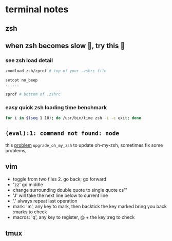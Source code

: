 # terminal notes 

## zsh 

## when zsh becomes slow 👿, try this 🥺

### see zsh load detail

```bash
zmodload zsh/zprof # top of your .zshrc file

setopt no_beep
......

zprof # bottom of .zshrc
```

### easy quick zsh loading time benchmark

```bash
for i in $(seq 1 10); do /usr/bin/time zsh -i -c exit; done
```

## `(eval):1: command not found: node`

this [problem](https://github.com/denysdovhan/spaceship-prompt/issues/524)
`upgrade_oh_my_zsh` to update oh-my-zsh, sometimes fix some problems, 


## vim

 - <C-6> toggle from two files 2.<C-o> go back; <C-i> go forward
 - 'zz' go middle
 - change surrounding double quote to single quote cs"'
 - 'J' will take the next line below to current line
 - '.' always repeat last operation
 - mark:
   'm', any key to mark,
   then backtick the key marked bring you back
   :marks to check
 -  macros:
   'q', any key to register,
   @ + the key
   :reg to check

## tmux



